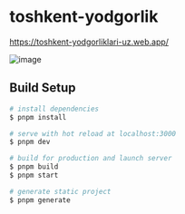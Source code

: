 # toshkent-yodgorlik

https://toshkent-yodgorliklari-uz.web.app/

![image](https://user-images.githubusercontent.com/91363364/225317317-7baa61e3-a495-403b-af71-d05a4540edff.png)

## Build Setup

```bash
# install dependencies
$ pnpm install

# serve with hot reload at localhost:3000
$ pnpm dev

# build for production and launch server
$ pnpm build
$ pnpm start

# generate static project
$ pnpm generate
```
